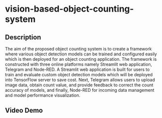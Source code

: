 # vision-based-object-counting-system

## Description
The aim of the proposed object counting system is to create a framework where various object detection models can be trained and configured easily which is then deployed for an
object counting application. The framework is constructed with three online platforms namely Streamlit web application, Telegram and Node-RED. A Streamlit web application is built
for users to train and evaluate custom object detection models which will be deployed into TensorFlow server to save cost. Next, Telegram allows users to upload image data, obtain
count value, and provide feedback to correct the count accuracy of models, and finally, Node-RED for incoming data management and model performance visualization.

## Video Demo
